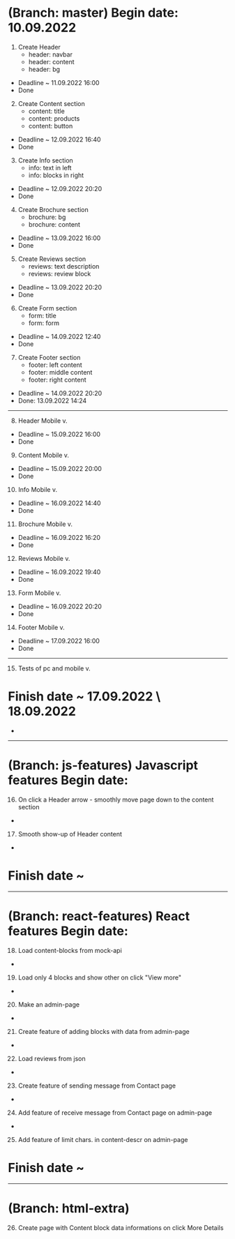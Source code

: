 # (Branch: master) Begin date: 10.09.2022 
1. Create Header
    - header: navbar
    - header: content
    - header: bg
- Deadline ~ 11.09.2022 16:00
- Done

2. Create Content section
    - content: title
    - content: products
    - content: button
- Deadline ~ 12.09.2022 16:40
- Done

3. Create Info section
    - info: text in left
    - info: blocks in right
- Deadline ~ 12.09.2022 20:20
- Done

4. Create Brochure section
    - brochure: bg
    - brochure: content
- Deadline ~ 13.09.2022 16:00
- Done

5. Create Reviews section
    - reviews: text description
    - reviews: review block
- Deadline ~ 13.09.2022 20:20
- Done

6. Create Form section
    - form: title
    - form: form
- Deadline ~ 14.09.2022 12:40
- Done

7. Create Footer section
    - footer: left content
    - footer: middle content
    - footer: right content
- Deadline ~ 14.09.2022 20:20
- Done: 13.09.2022 14:24

-----

8. Header Mobile v.
- Deadline ~ 15.09.2022 16:00
- Done

9. Content Mobile v.
- Deadline ~ 15.09.2022 20:00
- Done

10. Info Mobile v.
- Deadline ~ 16.09.2022 14:40
- Done

11. Brochure Mobile v.
- Deadline ~ 16.09.2022 16:20
- Done

12. Reviews Mobile v.
- Deadline ~ 16.09.2022 19:40
- Done

13. Form Mobile v.
- Deadline ~ 16.09.2022 20:20
- Done

14. Footer Mobile v.
- Deadline ~ 17.09.2022 16:00
- Done

-----

15. Tests of pc and mobile v.
# Finish date ~ 17.09.2022 \ 18.09.2022
-

-----

# (Branch: js-features) Javascript features Begin date: 
16. On click a Header arrow - smoothly move page down to the content section
-

17. Smooth show-up of Header content
-
# Finish date ~
-----

# (Branch: react-features)  React features Begin date: 
18. Load content-blocks from mock-api
-

19. Load only 4 blocks and show other on click "View more"
-

20. Make an admin-page
-

21. Create feature of adding blocks with data from admin-page
-

22. Load reviews from json
-

23. Create feature of sending message from Contact page
-

24. Add feature of receive message from Contact page on admin-page
-

25. Add feature of limit chars. in content-descr on admin-page
# Finish date ~
-----

# (Branch: html-extra)
26. Create page with Content block data informations on click More Details